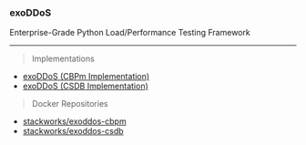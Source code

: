 ### exoDDoS
Enterprise-Grade Python Load/Performance Testing Framework

***

> Implementations
- [exoDDoS (CBPm Implementation)](https://github.com/S-T-A-C-K-W-O-R-K-S/exoDDoS-Load-Testing-Framework/tree/cbpm)
- [exoDDoS (CSDB Implementation)](https://github.com/S-T-A-C-K-W-O-R-K-S/exoDDoS-Load-Testing-Framework/tree/csdb)

> Docker Repositories
- [stackworks/exoddos-cbpm](https://hub.docker.com/repository/docker/stackworks/exoddos-cbpm/)
- [stackworks/exoddos-csdb](https://hub.docker.com/repository/docker/stackworks/exoddos-csdb/)
